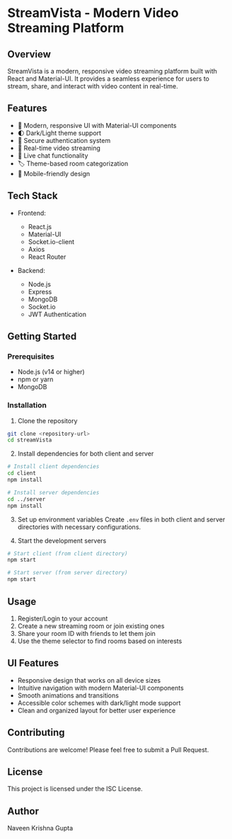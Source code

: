 # StreamVista - Modern Video Streaming Platform

## Overview
StreamVista is a modern, responsive video streaming platform built with React and Material-UI. It provides a seamless experience for users to stream, share, and interact with video content in real-time.

## Features
- 🎨 Modern, responsive UI with Material-UI components
- 🌓 Dark/Light theme support
- 🔐 Secure authentication system
- 🎥 Real-time video streaming
- 💬 Live chat functionality
- 🏷️ Theme-based room categorization
- 📱 Mobile-friendly design

## Tech Stack
- Frontend:
  - React.js
  - Material-UI
  - Socket.io-client
  - Axios
  - React Router

- Backend:
  - Node.js
  - Express
  - MongoDB
  - Socket.io
  - JWT Authentication

## Getting Started

### Prerequisites
- Node.js (v14 or higher)
- npm or yarn
- MongoDB

### Installation

1. Clone the repository
```bash
git clone <repository-url>
cd streamVista
```

2. Install dependencies for both client and server
```bash
# Install client dependencies
cd client
npm install

# Install server dependencies
cd ../server
npm install
```

3. Set up environment variables
Create `.env` files in both client and server directories with necessary configurations.

4. Start the development servers
```bash
# Start client (from client directory)
npm start

# Start server (from server directory)
npm start
```

## Usage
1. Register/Login to your account
2. Create a new streaming room or join existing ones
3. Share your room ID with friends to let them join
4. Use the theme selector to find rooms based on interests

## UI Features
- Responsive design that works on all device sizes
- Intuitive navigation with modern Material-UI components
- Smooth animations and transitions
- Accessible color schemes with dark/light mode support
- Clean and organized layout for better user experience

## Contributing
Contributions are welcome! Please feel free to submit a Pull Request.

## License
This project is licensed under the ISC License.

## Author
Naveen Krishna Gupta

